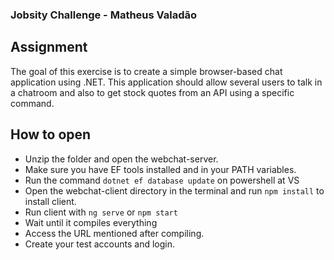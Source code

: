 ### Jobsity Challenge - Matheus Valadão ###

## Assignment
The goal of this exercise is to create a simple browser-based chat application using .NET.
This application should allow several users to talk in a chatroom and also to get stock quotes
from an API using a specific command.

## How to open
* Unzip the folder and open the webchat-server.
* Make sure you have EF tools installed and in your PATH variables.
* Run the command `dotnet ef database update` on powershell at VS
* Open the webchat-client directory in the terminal and run `npm install` to install client.
* Run client with `ng serve` or `npm start` 
* Wait until it compiles everything
* Access the URL mentioned after compiling.
* Create your test accounts and login.